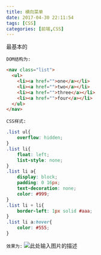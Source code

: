 ```yaml
---
title: 横向菜单
date: 2017-04-30 22:11:54
tags: [CSS]
categories: [前端,CSS]
---
```

最基本的
<!--more-->
` DOM结构为: `
```html
<nav class="list">
  <ul>
    <li><a href="">one</a></li>
    <li><a href="">two</a></li>
    <li><a href="">three</a></li>
    <li><a href="">four</a></li>
  </ul>
</nav>
```
` CSS样式: `
```css
.list ul{
    overflow: hidden;
}
.list li{
    float: left;
    list-style: none;
}
.list li a{
    display: block;
    padding: 0 16px;
    text-decoration: none;
    color: #999;
}
.list li + li{
    border-left: 1px solid #aaa;
}
.list li a:hover{
    color: #555;
}
```
` 效果为: `
![此处输入图片的描述][1]


  [1]: http://chuantu.biz/t5/76/1493561845x2890174435.jpg
